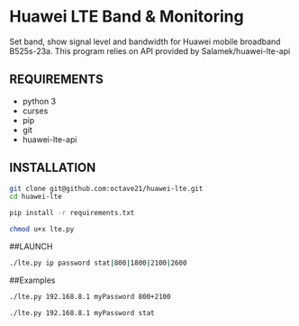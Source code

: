 # Huawei LTE Band & Monitoring

Set band, show signal level and bandwidth for Huawei mobile broadband B525s-23a. 
This program relies on API provided by Salamek/huawei-lte-api

## REQUIREMENTS
* python 3
* curses
* pip
* git
* huawei-lte-api

## INSTALLATION
```sh
git clone git@github.com:octave21/huawei-lte.git
cd huawei-lte
```
```sh
pip install -r requirements.txt
```
```sh
chmod u+x lte.py
```

##LAUNCH
```sh
./lte.py ip password stat|800|1800|2100|2600
```

##Examples
```sh
./lte.py 192.168.8.1 myPassword 800+2100
```
```sh
./lte.py 192.168.8.1 myPassword stat
```


